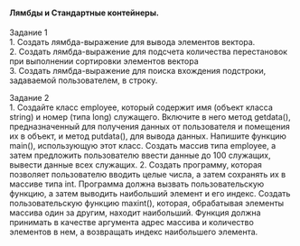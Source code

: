 #### Лямбды и  Стандартные контейнеры.   
Задание 1  
    1. Создать лямбда-выражение для вывода элементов вектора.  
    2. Создать лямбда-выражение для подсчета количества перестановок при выполнении сортировки элементов вектора  
    3. Создать лямбда-выражение для поиска вхождения подстроки, задаваемой пользователем, в строку.  
  
Задание 2  
    1. Создайте класс employee, который содержит имя (объект класса string) и номер (типа long) служащего. Включите в него метод getdata(), предназначенный для получения данных от пользователя и помещения их в объект, и метод putdata(), для вывода данных. Напишите функцию main(), использующую этот класс. Создать массив типа employee, а затем предложить пользователю ввести данные до 100 служащих,  вывести данные всех служащих.
    2. Создать  программу, которая позволяет пользователю вводить целые числа, а затем сохранять их в массиве типа int. Программа должна вызвать пользовательскую  функцию, а затем выводить наибольший элемент и его индекс.
    Создать пользовательскую функцию maxint(), которая, обрабатывая элементы массива один за другим, находит наибольший. Функция должна принимать в качестве аргумента адрес массива и  количество элементов в нем, а возвращать индекс наибольшего элемента.   
